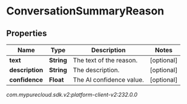 # ConversationSummaryReason


## Properties

| Name | Type | Description | Notes |
| ------------ | ------------- | ------------- | ------------- |
| **text** | **String** | The text of the reason. |  [optional] |
| **description** | **String** | The description. |  [optional] |
| **confidence** | **Float** | The AI confidence value. |  [optional] |




_com.mypurecloud.sdk.v2:platform-client-v2:232.0.0_

